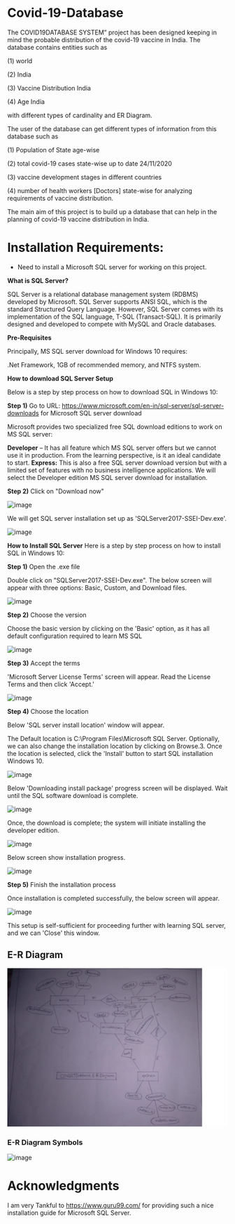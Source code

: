 # Covid-19-Database

The COVID19DATABASE SYSTEM” project has been designed keeping in mind the probable distribution of the covid-19 vaccine in India. The database contains entities such as

(1) world 

(2) India 

(3) Vaccine Distribution India 

(4) Age India 

with different types of cardinality and ER Diagram.

The user of the database can get different types of information from this database such as 

(1) Population of State age-wise 

(2) total covid-19 cases state-wise up to date 24/11/2020 

(3) vaccine development stages in different countries 

(4) number of health workers [Doctors] state-wise for analyzing requirements of vaccine distribution. 

The main aim of this project is to build up a database that can help in the planning of covid-19 vaccine distribution in India.

# Installation Requirements:

- Need to install a Microsoft SQL server for working on this project.

**What is SQL Server?**

SQL Server is a relational database management system (RDBMS) developed by Microsoft. SQL Server supports ANSI SQL, which is the standard Structured Query Language. However, SQL Server comes with its implementation of the SQL language, T-SQL (Transact-SQL). It is primarily designed and developed to compete with MySQL and Oracle databases.

**Pre-Requisites**

Principally, MS SQL server download for Windows 10 requires:

.Net Framework, 1GB of recommended memory, and NTFS system.

**How to download SQL Server Setup**

Below is a step by step process on how to download SQL in Windows 10:

**Step 1)**  Go to URL: https://www.microsoft.com/en-in/sql-server/sql-server-downloads for Microsoft SQL server download

Microsoft provides two specialized free SQL download editions to work on MS SQL server:

**Developer** – It has all feature which MS SQL server offers but we cannot use it in production. From the learning perspective, is it an ideal candidate to start.
**Express:**  This is also a free SQL server download version but with a limited set of features with no business intelligence applications.
We will select the Developer edition MS SQL server download for installation.

**Step 2)**  Click on "Download now"

![image](https://user-images.githubusercontent.com/79085995/123035879-c2a01f80-d409-11eb-8bfc-911df42cb674.png)



We will get SQL server installation set up as 'SQLServer2017-SSEI-Dev.exe'.

![image](https://user-images.githubusercontent.com/79085995/123035925-d51a5900-d409-11eb-988d-90e0968d8830.png)


**How to Install SQL Server**
Here is a step by step process on how to install SQL in Windows 10:

**Step 1)** Open the .exe file

Double click on "SQLServer2017-SSEI-Dev.exe". The below screen will appear with three options: Basic, Custom, and Download files.

![image](https://user-images.githubusercontent.com/79085995/123036019-fc712600-d409-11eb-8dc8-0ef439363685.png)

**Step 2)** Choose the version

Choose the basic version by clicking on the 'Basic' option, as it has all default configuration required to learn MS SQL

![image](https://user-images.githubusercontent.com/79085995/123036081-1448aa00-d40a-11eb-83de-758527e1daab.png)

**Step 3)** Accept the terms

'Microsoft Server License Terms' screen will appear. Read the License Terms and then click 'Accept.'

![image](https://user-images.githubusercontent.com/79085995/123036275-6b4e7f00-d40a-11eb-8bbf-aa8928789abb.png)


**Step 4)** Choose the location

Below 'SQL server install location' window will appear.

The Default location is C:\Program Files\Microsoft SQL Server.
Optionally, we can also change the installation location by clicking on Browse.3. Once the location is selected, click the 'Install' button to start SQL installation Windows 10.

![image](https://user-images.githubusercontent.com/79085995/123036313-7e614f00-d40a-11eb-8e01-e6a7b26b778f.png)


Below 'Downloading install package' progress screen will be displayed. Wait until the SQL software download is complete.

![image](https://user-images.githubusercontent.com/79085995/123036323-8620f380-d40a-11eb-8d82-521870cfb071.png)


Once, the download is complete; the system will initiate installing the developer edition.

![image](https://user-images.githubusercontent.com/79085995/123036347-8faa5b80-d40a-11eb-9f1d-d1e56cfae70d.png)


Below screen show installation progress.

![image](https://user-images.githubusercontent.com/79085995/123036353-9638d300-d40a-11eb-96f2-606fd93df032.png)


**Step 5)** Finish the installation process

Once installation is completed successfully, the below screen will appear.

![image](https://user-images.githubusercontent.com/79085995/123036371-a05ad180-d40a-11eb-9f3c-b23adf8c976f.png)


This setup is self-sufficient for proceeding further with learning SQL server, and we can 'Close' this window.

## E-R Diagram
![Preview of Layout](https://github.com/VaibhaviKhachane/Covid-19-Database/blob/main/ERD.png?raw=true)

### E-R Diagram Symbols

![image](https://user-images.githubusercontent.com/79085995/123035187-8ae4a800-d408-11eb-88ff-65d3f0990caa.png)


# Acknowledgments

I am very Tankful to https://www.guru99.com/ for providing such a nice installation guide for Microsoft SQL Server. 
